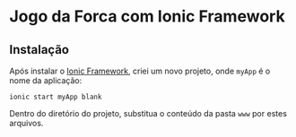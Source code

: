 # Jogo da Forca com Ionic Framework

## Instalação

Após instalar o [Ionic Framework](http://ionicframework.com/), criei um novo projeto, onde `myApp` é o nome da aplicação:

```
ionic start myApp blank
```

Dentro do diretório do projeto, substitua o conteúdo da pasta `www` por estes arquivos.